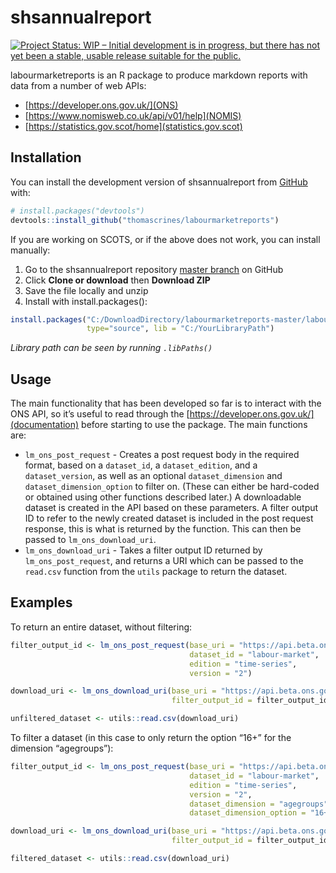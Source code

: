 
<!-- README.md is generated from README.Rmd. Please edit that file -->

# shsannualreport

<!-- badges: start -->

[![Project Status: WIP – Initial development is in progress, but there
has not yet been a stable, usable release suitable for the
public.](https://www.repostatus.org/badges/latest/wip.svg)](https://www.repostatus.org/#wip)
<!-- badges: end -->

labourmarketreports is an R package to produce markdown reports with
data from a number of web APIs:

  - [https://developer.ons.gov.uk/](ONS)
  - [https://www.nomisweb.co.uk/api/v01/help](NOMIS)
  - [https://statistics.gov.scot/home](statistics.gov.scot)

## Installation

You can install the development version of shsannualreport from
[GitHub](https://github.com/) with:

``` r
# install.packages("devtools")
devtools::install_github("thomascrines/labourmarketreports")
```

If you are working on SCOTS, or if the above does not work, you can
install manually:

1.  Go to the shsannualreport repository [master
    branch](https://github.com/thomascrines/labourmarketreports) on
    GitHub
2.  Click **Clone or download** then **Download ZIP**
3.  Save the file locally and unzip
4.  Install with
install.packages():

<!-- end list -->

``` r
install.packages("C:/DownloadDirectory/labourmarketreports-master/labourmarketreports-master", repos = NULL,
                 type="source", lib = "C:/YourLibraryPath")
```

*Library path can be seen by running `.libPaths()`*

## Usage

The main functionality that has been developed so far is to interact
with the ONS API, so it’s useful to read through the
[https://developer.ons.gov.uk/](documentation) before starting to use
the package. The main functions are:

  - `lm_ons_post_request` - Creates a post request body in the required
    format, based on a `dataset_id`, a `dataset_edition`, and a
    `dataset_version`, as well as an optional `dataset_dimension` and
    `dataset_dimension_option` to filter on. (These can either be
    hard-coded or obtained using other functions described later.) A
    downloadable dataset is created in the API based on these
    parameters. A filter output ID to refer to the newly created dataset
    is included in the post request response, this is what is returned
    by the function. This can then be passed to `lm_ons_download_uri`.
  - `lm_ons_download_uri` - Takes a filter output ID returned by
    `lm_ons_post_request`, and returns a URI which can be passed to the
    `read.csv` function from the `utils` package to return the dataset.

## Examples

To return an entire dataset, without
filtering:

``` r
filter_output_id <- lm_ons_post_request(base_uri = "https://api.beta.ons.gov.uk/v1/", 
                                        dataset_id = "labour-market", 
                                        edition = "time-series", 
                                        version = "2")

download_uri <- lm_ons_download_uri(base_uri = "https://api.beta.ons.gov.uk/v1/",
                                    filter_output_id = filter_output_id)

unfiltered_dataset <- utils::read.csv(download_uri)
```

To filter a dataset (in this case to only return the option “16+” for
the dimension
“agegroups”):

``` r
filter_output_id <- lm_ons_post_request(base_uri = "https://api.beta.ons.gov.uk/v1/", 
                                        dataset_id = "labour-market", 
                                        edition = "time-series", 
                                        version = "2",
                                        dataset_dimension = "agegroups",
                                        dataset_dimension_option = "16+")

download_uri <- lm_ons_download_uri(base_uri = "https://api.beta.ons.gov.uk/v1/",
                                    filter_output_id = filter_output_id)

filtered_dataset <- utils::read.csv(download_uri)
```
